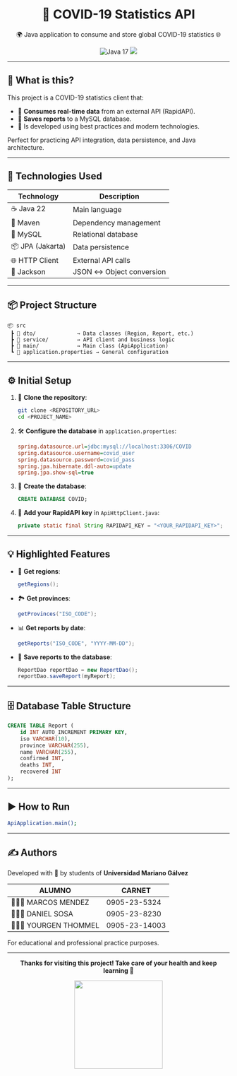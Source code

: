 
<h1 align="center">🦠 COVID-19 Statistics API </h1>
<p align="center">
  🌍 Java application to consume and store global COVID-19 statistics 🌐  
</p>

<p align="center">
  <img src="https://img.shields.io/badge/Java-22-blue?logo=java" alt="Java 17">
  <img src="https://img.shields.io/badge/MySQL-DB-important?logo=mysql">
</p>

---

## 🚀 What is this?

This project is a COVID-19 statistics client that:

- 📡 **Consumes real-time data** from an external API (RapidAPI).
- 💾 **Saves reports** to a MySQL database.
- 🧠 Is developed using best practices and modern technologies.

Perfect for practicing API integration, data persistence, and Java architecture.

---

## 🧰 Technologies Used

| Technology       | Description |
|------------------|-------------|
| ☕ Java 22        | Main language |
| 🧱 Maven         | Dependency management |
| 🐬 MySQL         | Relational database |
| 📦 JPA (Jakarta) | Data persistence |
| 🌐 HTTP Client   | External API calls |
| 🧊 Jackson       | JSON ↔️ Object conversion |

---

## 📦 Project Structure

```
📦 src
 ┣ 📂 dto/             → Data classes (Region, Report, etc.)
 ┣ 📂 service/         → API client and business logic
 ┣ 📂 main/            → Main class (ApiApplication)
 ┗ 📄 application.properties → General configuration
```

---

## ⚙️ Initial Setup

1. 🔽 **Clone the repository**:
   ```bash
   git clone <REPOSITORY_URL>
   cd <PROJECT_NAME>
   ```

2. 🛠️ **Configure the database** in `application.properties`:
   ```ini
   spring.datasource.url=jdbc:mysql://localhost:3306/COVID
   spring.datasource.username=covid_user
   spring.datasource.password=covid_pass
   spring.jpa.hibernate.ddl-auto=update
   spring.jpa.show-sql=true
   ```

3. 🐬 **Create the database**:
   ```sql
   CREATE DATABASE COVID;
   ```

4. 🔑 **Add your RapidAPI key** in `ApiHttpClient.java`:
   ```java
   private static final String RAPIDAPI_KEY = "<YOUR_RAPIDAPI_KEY>";
   ```

---

## 💡 Highlighted Features

- 📍 **Get regions**:  
  ```java
  getRegions();
  ```

- 🏞️ **Get provinces**:  
  ```java
  getProvinces("ISO_CODE");
  ```

- 📊 **Get reports by date**:  
  ```java
  getReports("ISO_CODE", "YYYY-MM-DD");
  ```

- 💾 **Save reports to the database**:
  ```java
  ReportDao reportDao = new ReportDao();
  reportDao.saveReport(myReport);
  ```

---

## 🗄️ Database Table Structure

```sql
CREATE TABLE Report (
    id INT AUTO_INCREMENT PRIMARY KEY,
    iso VARCHAR(10),
    province VARCHAR(255),
    name VARCHAR(255),
    confirmed INT,
    deaths INT,
    recovered INT
);
```

---

## ▶️ How to Run

```bash
ApiApplication.main();
```

---

## ✍️ Authors

Developed with 💙 by students of **Universidad Mariano Gálvez**  

| ALUMNO                  | CARNET        |
|-------------------------|---------------|
| 🧑🏻‍💻 MARCOS MENDEZ   | 0905-23-5324  |
| 🧑🏽‍💻 DANIEL SOSA     | 0905-23-8230  |
| 🧑🏽‍💻 YOURGEN THOMMEL | 0905-23-14003 |



For educational and professional practice purposes.

---

<p align="center">
  <strong>Thanks for visiting this project! Take care of your health and keep learning 🚀</strong>
</p>

<p align="center">
  <img src="https://upload.wikimedia.org/wikipedia/commons/1/15/Escudo_de_la_universidad_Mariano_G%C3%A1lvez_Guatemala.svg" width="200"/>
</p>
